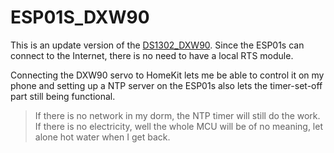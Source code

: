 # ESP01S_DXW90

This is an update version of the [DS1302_DXW90](../DS1302_DXW90/README.md). Since the ESP01s can connect to the Internet, there is no need to have a local RTS module.

Connecting the DXW90 servo to HomeKit lets me be able to control it on my phone and setting up a NTP server on the ESP01s also lets the timer-set-off part still being functional.

> If there is no network in my dorm, the NTP timer will still do the work.
> If there is no electricity, well the whole MCU will be of no meaning, let alone hot water when I get back.

